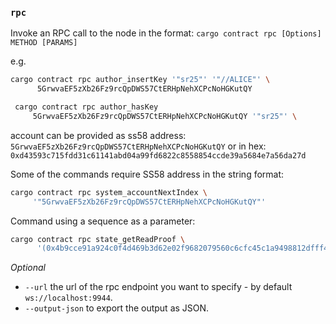 ### `rpc`

Invoke an RPC call to the node in the format:
`cargo contract rpc [Options] METHOD [PARAMS]`

e.g.

```bash
cargo contract rpc author_insertKey '"sr25"' '"//ALICE"' \
      5GrwvaEF5zXb26Fz9rcQpDWS57CtERHpNehXCPcNoHGKutQY

 cargo contract rpc author_hasKey
     5GrwvaEF5zXb26Fz9rcQpDWS57CtERHpNehXCPcNoHGKutQY '"sr25"' \
```
 
account can be provided as ss58 address:
`5GrwvaEF5zXb26Fz9rcQpDWS57CtERHpNehXCPcNoHGKutQY`
or in hex:
`0xd43593c715fdd31c61141abd04a99fd6822c8558854ccde39a5684e7a56da27d`

Some of the commands require SS58 address in the string format:

 ```bash
cargo contract rpc system_accountNextIndex \
      '"5GrwvaEF5zXb26Fz9rcQpDWS57CtERHpNehXCPcNoHGKutQY"'
```

Command using a sequence as a parameter:

```bash
cargo contract rpc state_getReadProof \
      '(0x4b9cce91a924c0f4d469b3d62e02f9682079560c6cfc45c1a9498812dfff4b3a)'
```

*Optional*

- `--url` the url of the rpc endpoint you want to specify - by default `ws://localhost:9944`.
- `--output-json` to export the output as JSON.
